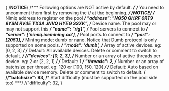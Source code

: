 {
    /**************************NOTICE**************************/
    /*** Following options are NOT active by default. ***/
    /*** You need to uncomment them first by removing the // at the beginning. ***/
    /**************************NOTICE**************************/
/*** Nimiq address to register on the pool ***/
    "address": "NQ50 QHRF 0RT9 9YSM RV4E TX3A JNVQ HYEG SSXK",
/*** Device name. The pool may or may not support this ***/
    "name": "rig1",
/*** Pool servers to connect to ***/
    "server": ['nimiq.icemining.ca'],
/*** Pool ports to connect to ***/
    "port": [2053],
/*** Mining mode: dumb or nano. Notice that Dumb protocol is only supported on some pools. ***/
    "mode": 'dumb',
/*** Array of active devices. eg: [0, 2, 3] ***/
    /*** Default: All available devices. Delete or comment to switch to default. ***/
    //"devices": [0, 2, 3],
/*** Number or an array of active threads per device. eg: 2 or [2, 2, 1] ***/
    /*** Default: 1 ***/
    "threads": 2,
/*** Number or an array of batchsize per thread. eg: 120 or [100, 150, 120] ***/
    /*** Default: Auto based on available device memory. Delete or comment to switch to default. **/
    //"batchsize": 93,
/*** Start difficulty (must be supported on the pool side too) ***/
    //"difficulty": 32,
}
